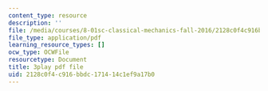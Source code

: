 ```yaml
---
content_type: resource
description: ''
file: /media/courses/8-01sc-classical-mechanics-fall-2016/2128c0f4c916bbdc171414c1ef9a17b0_0QF_uCgZW4Y.pdf
file_type: application/pdf
learning_resource_types: []
ocw_type: OCWFile
resourcetype: Document
title: 3play pdf file
uid: 2128c0f4-c916-bbdc-1714-14c1ef9a17b0
---
```

